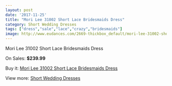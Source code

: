 ```yaml
---
layout: post
date: '2017-11-25'
title: "Mori Lee 31002 Short Lace Bridesmaids Dress"
category: Short Wedding Dresses
tags: ["dress","sale","lace","crazy","bridesmaids"]
image: http://www.eudances.com/2669-thickbox_default/mori-lee-31002-short-lace-bridesmaids-dress.jpg
---
```

Mori Lee 31002 Short Lace Bridesmaids Dress

On Sales: **$239.99**
<a href="https://www.eudances.com/en/short-wedding-dresses/895-mori-lee-31002-short-lace-bridesmaids-dress.html"><amp-img layout="responsive" width="600" height="600" src="//www.eudances.com/2669-thickbox_default/mori-lee-31002-short-lace-bridesmaids-dress.jpg" alt="Mori Lee 31002 Short Lace Bridesmaids Dress 0" /></a>

Buy it: [Mori Lee 31002 Short Lace Bridesmaids Dress](https://www.eudances.com/en/short-wedding-dresses/895-mori-lee-31002-short-lace-bridesmaids-dress.html "Mori Lee 31002 Short Lace Bridesmaids Dress")

View more: [Short Wedding Dresses](https://www.eudances.com/en/11-short-wedding-dresses "Short Wedding Dresses")